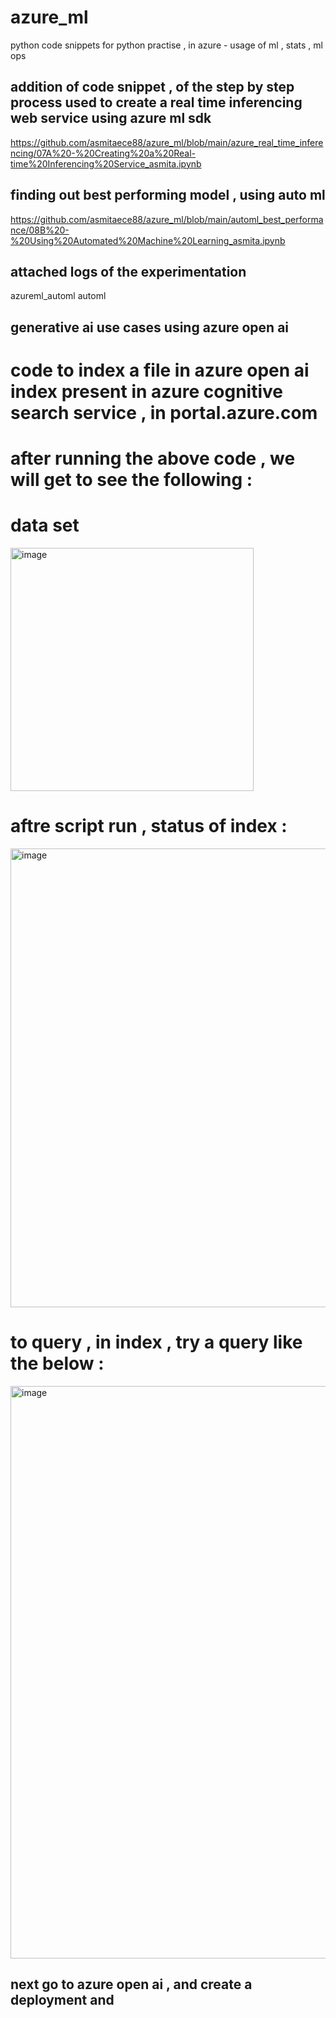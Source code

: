 # azure_ml
python code snippets for python practise , in azure - usage of ml , stats , ml ops 






## addition of  code snippet , of  the step by step process used to  create a real time  inferencing   web service  using azure ml sdk 
https://github.com/asmitaece88/azure_ml/blob/main/azure_real_time_inferencing/07A%20-%20Creating%20a%20Real-time%20Inferencing%20Service_asmita.ipynb

## finding out best performing model , using auto ml 
https://github.com/asmitaece88/azure_ml/blob/main/automl_best_performance/08B%20-%20Using%20Automated%20Machine%20Learning_asmita.ipynb

## attached logs   of the experimentation 
azureml_automl
automl

## generative ai use cases using azure open ai 
# code to  index a  file in azure open ai index present in azure cognitive search  service , in portal.azure.com

# after running the above code , we  will get to see the following :

# data set 
<img width="389" alt="image" src="https://github.com/asmitaece88/Machine_Deep_learning/assets/45303929/2df2e42a-6b2f-45d2-b6e2-bcef46e81e2b">

# aftre script run , status of index :
<img width="734" alt="image" src="https://github.com/asmitaece88/Machine_Deep_learning/assets/45303929/d09c2b46-5096-41e7-b78e-13c479d00ce9">

# to query , in index , try a query like the below :
<img width="916" alt="image" src="https://github.com/asmitaece88/Machine_Deep_learning/assets/45303929/cef20eb4-e15a-418d-9bcc-949a3ab15ff7">

 ## next go to  azure open ai , and create a deployment and 


